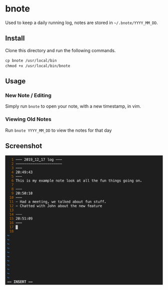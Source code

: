 # bnote
Used to keep a daily running log, notes are stored in `~/.bnote/YYYY_MM_DD`.

## Install
Clone this directory and run the following commands.

`cp bnote /usr/local/bin`      
`chmod +x /usr/local/bin/bnote`

## Usage
### New Note / Editing
Simply run `bnote` to open your note, with a new timestamp, in vim.

### Viewing Old Notes
Run `bnote YYYY_MM_DD` to view the notes for that day

## Screenshot
![example](./example.png)